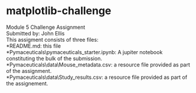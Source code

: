 # matplotlib-challenge
Module 5 Challenge Assignment  
Submitted by: John Ellis  
This assigment consists of three files:  
*README.md: this file  
*Pymaceuticals\pymaceuticals_starter.ipynb: A jupiter notebook constituting the bulk of the submission.  
*Pymaceuticals\data\Mouse_metadata.csv: a resource file provided as part of the assignment.   
*Pymaceuticals\data\Study_results.csv: a resource file provided as part of the assignement.  


